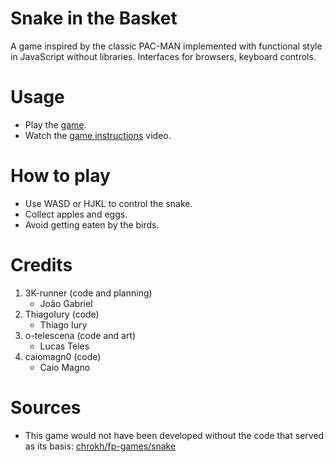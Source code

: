 # Snake in the Basket 

A game inspired by the classic PAC-MAN implemented with functional style in JavaScript without libraries. Interfaces for browsers, keyboard controls.


# Usage

- Play the [game](https://3k-runner.github.io/projeto-jogo/).
- Watch the [game instructions]( https://youtu.be/uCuSrgKWz3E?feature=shared ) video.

# How to play

- Use WASD or HJKL to control the snake.
- Collect apples and eggs.
- Avoid getting eaten by the birds.

# Credits

1. 3K-runner (code and planning)
   - João Gabriel 
2. ThiagoIury (code)
   - Thiago Iury 
3. o-telescena (code and art)
   - Lucas Teles
4. caiomagn0 (code)
   - Caio Magno

# Sources

- This game would not have been developed without the code that served as its basis:
[chrokh/fp-games/snake](https://github.com/chrokh/fp-games/tree/master/001-snake)
